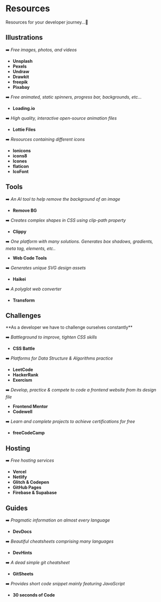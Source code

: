 # Resources
Resources for your developer journey...🙂

<h2>Illustrations</h2>
<p>➡️ <i>Free images, photos, and videos</i></p>
 <ul>
  <li><b>Unsplash</b></li>
  <li><b>Pexels</b></li>
  <li><b>Undraw</b></li>
  <li><b>Drawkit</b></li>
  <li><b>freepik</b></li>
  <li><b>Pixabay</b></li>
</ul>
<p>➡️ <i>Free animated, static spinners, progress bar, backgrounds, etc...</i></p>
<ul>
  <li><b>Loading.io</b></li>
</ul>
<p>➡️ <i>High quality, interactive open-source animation files</i></p>
<ul>
  <li><b>Lottie Files</b></li>
</ul>
<p>➡️ <i>Resources containing different icons</i></p>
<ul>
  <li><b>Ionicons</b></li>
  <li><b>icons8</b></li>
  <li><b>Icones</b></li>
  <li><b>flaticon</b></li>
  <li><b>IcoFont</b></li>
</ul>
<h2>Tools</h2>
<p>➡️ <i>An AI tool to help remove the background of an image</i></p>
<ul>
  <li><b>Remove BG</b></li>
</ul>
<p>➡️ <i>Creates complex shapes in CSS using clip-path property</i></p>
<ul>
  <li><b>Clippy</b></li>
</ul>
<p>➡️ <i>One platform with many solutions. Generates box shadows, gradients, meta tag, elements, etc..</i></p>
<ul>
  <li><b>Web Code Tools</b></li>
</ul>
<p>➡️ <i>Generates unique SVG design assets</i></p>
<ul>
  <li><b>Haikei</b></li>
</ul>
<p>➡️ <i>A polyglot web converter</i></p>
<ul>
  <li><b>Transform</b></li>
</ul>
<h2>Challenges</h2>
<p>**As a developer we have to challenge ourselves constantly**</p>
<p>➡️ <i>Battleground to improve, tighten CSS skills</i></p>
<ul>
  <li><b>CSS Battle</b></li>
</ul>
<p>➡️ <i>Platforms for Data Structure & Algorithms practice</i></p>
<ul>
  <li><b>LeetCode</b></li>
  <li><b>HackerRank</b></li>
  <li><b>Exercism</b></li>
</ul>
<p>➡️ <i>Develop, practice & compete to code a frontend website from its design file</i></p>
<ul>
  <li><b>Frontend Mentor</b></li>
  <li><b>Codewell</b></li>
</ul>
<p>➡️ <i>Learn and complete projects to achieve certifications for free</i></p>
<ul>
  <li><b>freeCodeCamp</b></li>
</ul>
<h2>Hosting</h2>
<p>➡️ <i>Free hosting services</i></p>
<ul>
  <li><b>Vercel</b></li>
  <li><b>Netlify</b></li>
  <li><b>Glitch & Codepen</b></li>
  <li><b>GitHub Pages</b></li>
  <li><b>Firebase & Supabase</b></li>
</ul>
<h2>Guides</h2>
<p>➡️ <i>Pragmatic information on almost every language</i></p>
<ul>
  <li><b>DevDocs</b></li>
</ul>
<p>➡️ <i>Beautiful cheatsheets comprising many languages</i></p>
<ul>
  <li><b>DevHints</b></li>
</ul>
<p>➡️ <i>A dead simple git cheatsheet</i></p>
<ul>
  <li><b>GitSheets</b></li>
</ul>
<p>➡️ <i>Provides short code snippet mainly featuring JavaScript</i></p>
<ul>
  <li><b>30 seconds of Code</b></li>
</ul>

